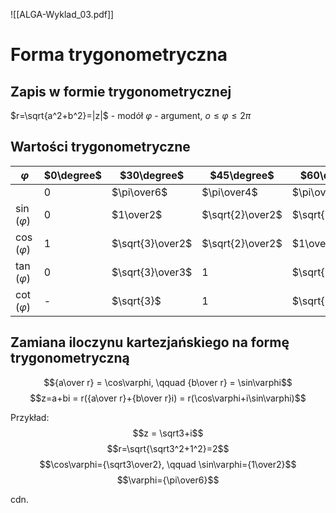 ![[ALGA-Wyklad_03.pdf]]
# Forma trygonometryczna

## Zapis w formie trygonometrycznej

$r=\sqrt{a^2+b^2}=|z|$ - modół
$\varphi$ - argument, $o \leq \varphi \leq 2\pi$ 

## Wartości trygonometryczne
| $\varphi$| $0\degree$ | $30\degree$      | $45\degree$      | $60\degree$      | $90\degree$ | $180\degree$ | $270\degree$ | $360\degree$ |
| ----------------- | ---------- | ---------------- | ---------------- | ---------------- | ----------- | ------------ | ------------ | ------------ |
||0|$\pi\over6$|$\pi\over4$|$\pi\over3$|$\pi\over2$|$\pi$|$3\pi\over2$|$2\pi$|
| $\sin(\varphi)$ | 0| $1\over2$| $\sqrt{2}\over2$ | $\sqrt{3}\over2$ | 1| 0| -1| 0|
| $\cos(\varphi)$ | 1| $\sqrt{3}\over2$ | $\sqrt{2}\over2$ | $1\over2$| 0| -1| 0| 1|
| $\tan(\varphi)$ | 0| $\sqrt{3}\over3$ | 1| $\sqrt{3}$| -| 0| -| 0|
| $\cot(\varphi)$ | -| $\sqrt{3}$| 1| $\sqrt{3}\over3$ | 0| -| 0| -|

## Zamiana iloczynu kartezjańskiego na formę trygonometryczną
$${a\over r} = \cos\varphi, \qquad {b\over r} = \sin\varphi$$
$$z=a+bi = r({a\over r}+{b\over r}i) = r(\cos\varphi+i\sin\varphi)$$

Przykład:
$$z = \sqrt3+i$$
$$r=\sqrt{\sqrt3^2+1^2}=2$$
$$\cos\varphi={\sqrt3\over2}, \qquad \sin\varphi={1\over2}$$
$$\varphi={\pi\over6}$$

cdn.